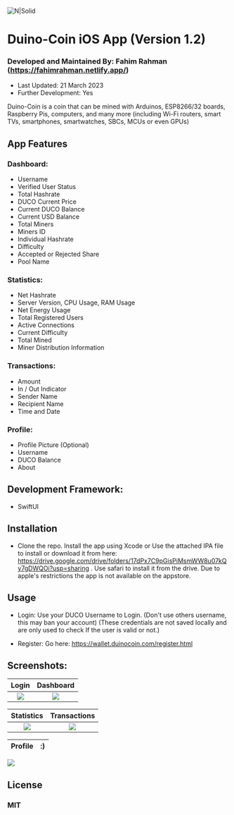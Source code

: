 
![N|Solid](https://github.com/revoxhere/duino-coin/raw/master/Resources/ducobanner.png?raw=true)

# Duino-Coin iOS App (Version 1.2)
### Developed and Maintained By: Fahim Rahman (https://fahimrahman.netlify.app/)
- Last Updated: 21 March 2023
- Further Development: Yes

Duino-Coin is a coin that can be mined with Arduinos, ESP8266/32 boards, Raspberry Pis, computers, and many more (including Wi-Fi routers, smart TVs, smartphones, smartwatches, SBCs, MCUs or even GPUs)


## App Features

### Dashboard: 
  * Username
  * Verified User Status
  * Total Hashrate
  * DUCO Current Price
  * Current DUCO Balance
  * Current USD Balance
  * Total Miners
  * Miners ID
  * Individual Hashrate
  * Difficulty
  * Accepted or Rejected Share
  * Pool Name

### Statistics:
 * Net Hashrate
 * Server Version, CPU Usage, RAM Usage
 * Net Energy Usage
 * Total Registered Users
 * Active Connections
 * Current Difficulty
 * Total Mined
 * Miner Distribution Information

### Transactions:
 * Amount
 * In / Out Indicator
 * Sender Name
 * Recipient Name
 * Time and Date

### Profile: 
 * Profile Picture (Optional)
 * Username
 * DUCO Balance
 * About

## Development Framework:
- SwiftUI

## Installation
- Clone the repo. Install the app using Xcode or Use the attached IPA file to install or download it from here: https://drive.google.com/drive/folders/17dPx7C9pGisPiMsmWW8u07kQy7gDWQOi?usp=sharing . Use safari to install it from the drive. Due to apple's restrictions the app is not available on the appstore.

## Usage
- Login:
  Use your DUCO Username to Login. (Don't use others username, this may ban your account)
  (These credentials are not saved locally and are only used to check If the user is valid or not.)

- Register:
  Go here: https://wallet.duinocoin.com/register.html

## Screenshots:
Login | Dashboard
:-------------------------:|:-------------------------:
![](https://i.postimg.cc/YSqBYgmM/1.png)  |  ![](https://i.postimg.cc/L5Pc23GB/2.png)

Statistics | Transactions
:-------------------------:|:-------------------------:
![](https://i.postimg.cc/RFykkDpZ/3.png)  |  ![](https://i.postimg.cc/ZRWkDScQ/4.png)

Profile | :)
:-------------------------:|:-------------------------:
![](https://i.postimg.cc/zftZjBnW/5.png)


## License
### MIT
